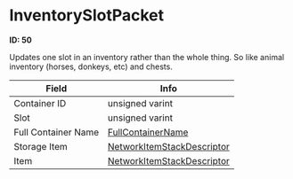 # InventorySlotPacket

__ID: 50__

Updates one slot in an inventory rather than the whole thing. So like animal inventory (horses, donkeys, etc) and chests.

<table><thead><tr><th>Field</th><th>Info</th></tr></thead><tbody>
<tr><td>Container ID</td><td>unsigned varint</td></tr>
<tr><td>Slot</td><td>unsigned varint</td></tr>
<tr><td>Full Container Name</td><td><a href="../types/FullContainerName.md">FullContainerName</a></td></tr>
<tr><td>Storage Item</td><td><a href="../types/NetworkItemStackDescriptor.md">NetworkItemStackDescriptor</a></td></tr>
<tr><td>Item</td><td><a href="../types/NetworkItemStackDescriptor.md">NetworkItemStackDescriptor</a></td></tr>
</tbody></table>